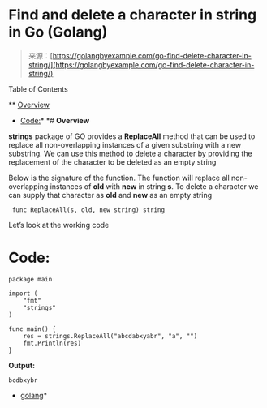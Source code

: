 <!--yml
category: 未分类
date: 2024-10-13 06:13:45
-->

# Find and delete a character in string in Go (Golang)

> 来源：[https://golangbyexample.com/go-find-delete-character-in-string/](https://golangbyexample.com/go-find-delete-character-in-string/)

Table of Contents

 **   [Overview](#Overview "Overview")
*   [Code:](#Code "Code:")*  *# **Overview**

**strings** package of GO provides a **ReplaceAll** method that can be used to replace all non-overlapping instances of a given substring with a new substring. We can use this method to delete a character by providing the replacement of the character to be deleted as an empty string

Below is the signature of the function. The function will replace all non-overlapping instances of **old** with **new** in string **s**. To delete a character we can supply that character as **old** and **new** as an empty string

```
 func ReplaceAll(s, old, new string) string
```

Let’s look at the working code

# **Code:**

```
package main

import (
    "fmt"
    "strings"
)

func main() {
    res = strings.ReplaceAll("abcdabxyabr", "a", "")
    fmt.Println(res)
}
```

**Output:**

```
bcdbxybr
```

*   [golang](https://golangbyexample.com/tag/golang/)*